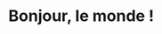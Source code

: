 <!DOCTYPE html>
<html>
<head>
    <title>Ma Première Page HTML</title>
</head>
<body>
    <h1>Bonjour, le monde !</h1>
</body>
</html>
